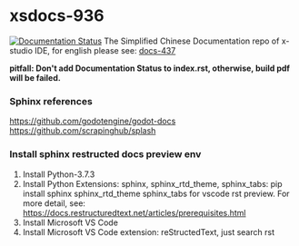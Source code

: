 # xsdocs-936
[![Documentation Status](https://readthedocs.org/projects/xsdocs/badge/?version=latest)](https://docs.x-studio.net/zh_CN/latest/?badge=latest)
The Simplified Chinese Documentation repo of x-studio IDE, for english please see: [docs-437](https://github.com/simdsoft/docs-437)

**pitfall: Don't add Documentation Status to index.rst, otherwise, build pdf will be failed.**

### Sphinx references
https://github.com/godotengine/godot-docs  
https://github.com/scrapinghub/splash

### Install sphinx restructed docs preview env
1. Install Python-3.7.3
2. Install Python Extensions: sphinx, sphinx_rtd_theme, sphinx_tabs: pip install sphinx sphinx_rtd_theme sphinx_tabs for vscode rst preview. For more detail, see: https://docs.restructuredtext.net/articles/prerequisites.html
3. Install Microsoft VS Code
4. Install Microsoft VS Code extension: reStructedText, just search rst

